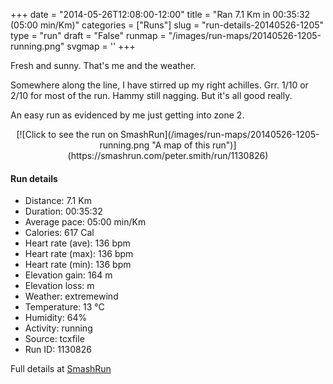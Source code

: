 +++
date = "2014-05-26T12:08:00-12:00"
title = "Ran 7.1 Km in 00:35:32 (05:00 min/Km)"
categories = ["Runs"]
slug = "run-details-20140526-1205"
type = "run"
draft = "False"
runmap = "/images/run-maps/20140526-1205-running.png"
svgmap = '<polyline points="0 54, 1 60, 2 61, 10 54, 14 50, 15 50, 22 45, 23 45, 27 44, 33 47, 39 42, 39 40, 44 40, 50 40, 59 40, 65 42, 69 45, 73 49, 76 52, 81 54, 89 56, 96 56, 100 56, 90 56, 79 54, 63 41, 58 40, 47 40, 39 40, 38 43, 33 47, 27 44, 21 45, 11 53">'
+++

Fresh and sunny. That's me and the weather. 

Somewhere along the line, I have stirred up my right achilles. Grr. 1/10 or 2/10 for most of the run. Hammy still nagging. But it's all good really. 

An easy run as evidenced by me just getting into zone 2. 



<!--more-->

<center>
[![Click to see the run on SmashRun](/images/run-maps/20140526-1205-running.png "A map of this run")](https://smashrun.com/peter.smith/run/1130826)
</center>

#### Run details

* Distance: 7.1 Km
* Duration: 00:35:32
* Average pace: 05:00 min/Km
* Calories: 617 Cal
* Heart rate (ave): 136 bpm
* Heart rate (max): 136 bpm
* Heart rate (min): 136 bpm
* Elevation gain: 164 m
* Elevation loss:  m
* Weather: extremewind
* Temperature: 13 &deg;C
* Humidity: 64%
* Activity: running
* Source: tcxfile
* Run ID: 1130826

Full details at [SmashRun](https://smashrun.com/peter.smith/run/1130826)